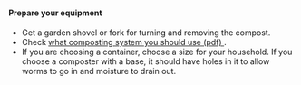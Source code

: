 ####  Prepare your equipment

  * Get a garden shovel or fork for turning and removing the compost. 
  * Check [ what composting system you should use (pdf) ](https://compostingireland.ie/wp-content/uploads/2022/09/One-for-me.pdf) . 
  * If you are choosing a container, choose a size for your household. If you choose a composter with a base, it should have holes in it to allow worms to go in and moisture to drain out. 

